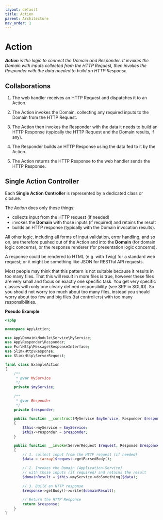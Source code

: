 ```yaml
---
layout: default
title: Action
parent: Architecture
nav_order: 1
---
```


# Action

***Action** is the logic to connect the Domain and Responder. 
It invokes the Domain with inputs collected from the HTTP Request, 
then invokes the Responder with the data needed to build an HTTP Response.*

## Collaborations

1. The web handler receives an HTTP Request and dispatches it to an Action.

2. The Action invokes the Domain, collecting any required inputs to the Domain from the HTTP Request.

3. The Action then invokes the Responder with the data it needs to build an HTTP Response (typically the HTTP Request and the Domain results, if any).

4. The Responder builds an HTTP Response using the data fed to it by the Action.

5. The Action returns the HTTP Response to the web handler sends the HTTP Response.

## Single Action Controller

Each **Single Action Controller** is represented by a dedicated class or closure.

The *Action* does only these things:

* collects input from the HTTP request (if needed)
* invokes the **Domain** with those inputs (if required) and retains the result
* builds an HTTP response (typically with the Domain invocation results).

All other logic, including all forms of input validation, error handling, and so on, 
are therefore pushed out of the Action and into the **Domain** 
(for domain logic concerns), or the response renderer (for presentation logic concerns). 

A response could be rendered to HTML (e.g. with Twig) for a standard web request; or 
it might be something like JSON for RESTful API requests.

Most people may think that this pattern is not suitable because it results in too many files.
That this will result in more files is true, however these files are very small and focus on
exactly one specific task. You get very specific classes with only one clearly defined responsibility
(see SRP in SOLID). So you should not worry too much about too many files, instead you should worry
about too few and big files (fat controllers) with too many responsibilities.

**Pseudo Example**

```php
<?php

namespace App\Action;

use App\Domain\Module\Service\MyService;
use App\Responder\Responder;
use Psr\Http\Message\ResponseInterface;
use Slim\Http\Response;
use Slim\Http\ServerRequest;

final class ExampleAction
{
    /**
     * @var MyService
     */
    private $myService;
    
    /**
     * @var Responder
     */
    private $responder;
    
    public function __construct(MyService $myService, Responder $responder)
    {
        $this->myService = $myService;
        $this->responder = $responder;
    }

    public function __invoke(ServerRequest $request, Response $response): ResponseInterface
    {
        // 1. collect input from the HTTP request (if needed)
        $data = (array)$request->getParsedBody();
        
        // 2. Invokes the Domain (Application-Service)
        // with those inputs (if required) and retains the result
        $domainResult = $this->myService->doSomething($data);
        
        // 3. Build an HTTP response
        $response->getBody()->write($domainResult);
       
        // Return the HTTP Response
        return $response;
    }
}
```
